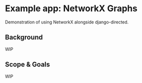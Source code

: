 # Example app: NetworkX Graphs

Demonstration of using NetworkX alongside django-directed.

## Background

WIP

## Scope & Goals

WIP